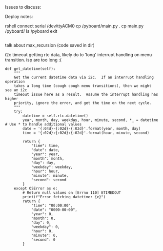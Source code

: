 Issues to discuss:

Deploy notes:

rshell
connect serial /dev/ttyACM0
cp /pyboard/main.py .
cp main.py /pyboard/
ls /pyboard
exit


##
talk about max_recursion (code saved in dir)

i2c timeout getting rtc data, likely do to 'long' interrupt handling
on menu transition.  isp are too long :(

    def get_datetime(self):
        """
        Get the current datetime data via i2c.  If an interrupt handling operation
        takes a long time (cough cough menu transitions), then we might see an i2c
        timeout issue here as a result.  Assume the interrupt handling has higher
        priority, ignore the error, and get the time on the next cycle.
        """
        try:
            datetime = self.rtc.datetime()
            year, month, day, weekday, hour, minute, second, *_ = datetime  # Use * to handle additional values
            date = '{:04d}-{:02d}-{:02d}'.format(year, month, day)
            time = '{:02d}:{:02d}:{:02d}'.format(hour, minute, second)
            
            return {
                "time": time,
                "date": date,
                "year": year,
                "month": month,
                "day": day,
                "weekday": weekday,
                "hour": hour,
                "minute": minute,
                "second": second
            }
        except OSError as e:
            # Return null values on [Errno 110] ETIMEDOUT
            print(f"Error fetching datetime: {e}")
            return {
                "time": "00:00:00",
                "date": "0000-00-00",
                "year": 0,
                "month": 0,
                "day": 0,
                "weekday": 0,
                "hour": 0,
                "minute": 0,
                "second": 0
            }
